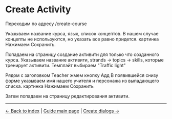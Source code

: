 # Create Activity

Переходим по адресу /create-course

Указываем название курса, язык, список концептов. В нашем случае концепты не используются, но указать все равно придется.
картинка
Нажимаем Сохранить.


Попадаем на страницу создание активити для только что созданного курса.
Указываем название активити, strands -> topics -> skills, которые тренирует активити.
Темплэйт выбираем "Traffic light"


Рядом с заголовком Teacher жмем кнопку Адд
В появившейся снизу форме указываем имя нашего учителя и персонажа из выпадающего списка.
картинка
Нажимаем Сохранить

Затем попадаем на страницу редактирования активити.

---

[← Back to index](../../index.md) | [Guide main page](index.md) | [Create dialogs →](dialogs.md)
